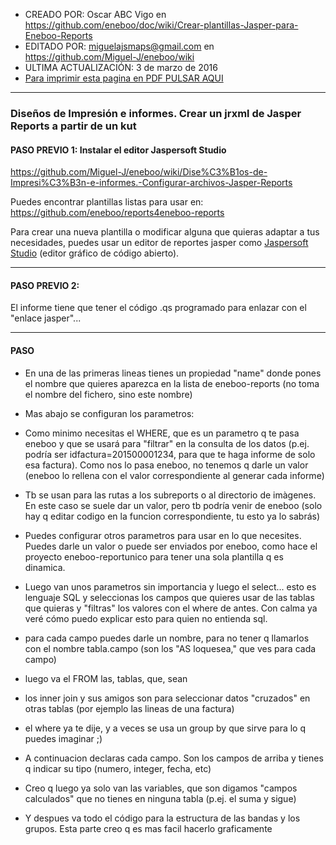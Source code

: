 * CREADO POR: Oscar ABC Vigo en https://github.com/eneboo/doc/wiki/Crear-plantillas-Jasper-para-Eneboo-Reports
* EDITADO POR: miguelajsmaps@gmail.com en https://github.com/Miguel-J/eneboo/wiki
* ULTIMA ACTUALIZACIÓN: 3 de marzo de 2016
* [Para imprimir esta pagina en PDF PULSAR AQUI](https://gitprint.com/Miguel-J/eneboo/wiki/Dise%C3%B1os-de-Impresi%C3%B3n-e-informes.-Crear-un-jrxml-de-Jasper-Reports-a-partir-de-un-kut)

---

### Diseños de Impresión e informes. Crear un jrxml de Jasper Reports a partir de un kut

#### PASO PREVIO 1: Instalar el editor Jaspersoft Studio

https://github.com/Miguel-J/eneboo/wiki/Dise%C3%B1os-de-Impresi%C3%B3n-e-informes.-Configurar-archivos-Jasper-Reports

Puedes encontrar plantillas listas para usar en: https://github.com/eneboo/reports4eneboo-reports

Para crear una nueva plantilla o modificar alguna que quieras adaptar a tus necesidades, puedes usar un editor de reportes jasper como [Jaspersoft Studio](http://community.jaspersoft.com/project/jaspersoft-studio) (editor gráfico de código abierto).

---

#### PASO PREVIO 2:

El informe tiene que tener el código .qs programado para enlazar con el "enlace jasper"...


---

#### PASO 

- En una de las primeras lineas tienes un propiedad "name" donde pones el nombre que quieres aparezca en la lista de eneboo-reports (no toma el nombre del fichero, sino este nombre)

- Mas abajo se configuran los parametros:

* Como minimo necesitas el WHERE, que es un parametro q te pasa eneboo y que se usará para "filtrar" en la consulta de los datos (p.ej. podría ser idfactura=201500001234, para que te haga informe de solo esa factura). Como nos lo pasa eneboo, no tenemos q darle un valor (eneboo lo rellena con el valor correspondiente al generar cada informe)

* Tb se usan para las rutas a los subreports o al directorio de imàgenes. En este caso se suele dar un valor, pero tb podría venir de eneboo (solo hay q editar codigo en la funcion correspondiente, tu esto ya lo sabrás)

* Puedes configurar otros parametros para usar en lo que necesites. Puedes darle un valor o puede ser enviados por eneboo, como hace el proyecto eneboo-reportunico para tener una sola plantilla q es dinamica.

- Luego van unos parametros sin importancia y luego el select... esto es lenguaje SQL y seleccionas los campos que quieres usar de las tablas que quieras y "filtras" los valores con el where de antes. Con calma ya veré cómo puedo explicar esto para quien no entienda sql.


* para cada campo puedes darle un nombre, para no tener q llamarlos con el nombre tabla.campo (son los "AS loquesea," que ves para cada campo)

* luego va el FROM las, tablas, que, sean

* los inner join y sus amigos son para seleccionar datos "cruzados" en otras tablas (por ejemplo las lineas de una factura)

* el where ya te dije, y a veces se usa un group by que sirve para lo q puedes imaginar ;)

- A continuacion declaras cada campo. Son los campos de arriba y tienes q indicar su tipo (numero, integer, fecha, etc)

- Creo q luego ya solo van las variables, que son digamos "campos calculados" que no tienes en ninguna tabla (p.ej. el suma y sigue)

- Y despues va todo el código para la estructura de las bandas y los grupos. Esta parte creo q es mas facil hacerlo graficamente